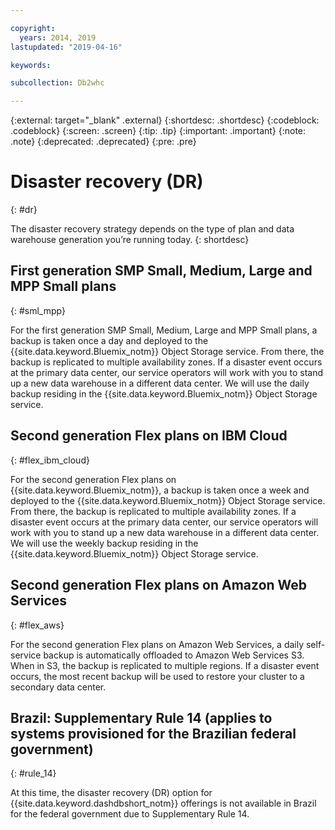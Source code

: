 ```yaml
---

copyright:
  years: 2014, 2019
lastupdated: "2019-04-16"

keywords:

subcollection: Db2whc

---
```


<!-- Attribute definitions --> 
{:external: target="_blank" .external}
{:shortdesc: .shortdesc}
{:codeblock: .codeblock}
{:screen: .screen}
{:tip: .tip}
{:important: .important}
{:note: .note}
{:deprecated: .deprecated}
{:pre: .pre}

# Disaster recovery (DR)
{: #dr}

<!-- If your data warehouse instance is deployed in a data center that suffers a significant data center outage with an expected downtime of more than 8 hours, you will be sent a request to allow service operators to fail over your instance to another data center before disaster recovery actions can begin.
{: shortdesc}

A Db2 backup of your database is done every day, except for the Flex plan where a Db2 backup is done every 7 days and a snapshot backup is done daily. Daily backups are stored in the IBM Cloud Object Storage service from which it is replicated to multiple availability zones. If something should happen to your primary data center, our service operators will work with you to stand up your recovered database in a secondary data center. -->

The disaster recovery strategy depends on the type of plan and data warehouse generation you’re running today.
{: shortdesc}

## First generation SMP Small, Medium, Large and MPP Small plans
{: #sml_mpp}

For the first generation SMP Small, Medium, Large and MPP Small plans, a backup is taken once a day and deployed to the {{site.data.keyword.Bluemix_notm}} Object Storage service. From there, the backup is replicated to multiple availability zones. If a disaster event occurs at the primary data center, our service operators will work with you to stand up a new data warehouse in a different data center. We will use the daily backup residing in the {{site.data.keyword.Bluemix_notm}} Object Storage service.

## Second generation Flex plans on IBM Cloud
{: #flex_ibm_cloud}

For the second generation Flex plans on {{site.data.keyword.Bluemix_notm}}, a backup is taken once a week and deployed to the {{site.data.keyword.Bluemix_notm}} Object Storage service. From there, the backup is replicated to multiple availability zones. If a disaster event occurs at the primary data center, our service operators will work with you to stand up a new data warehouse in a different data center. We will use the weekly backup residing in the {{site.data.keyword.Bluemix_notm}} Object Storage service.

## Second generation Flex plans on Amazon Web Services
{: #flex_aws}

For the second generation Flex plans on Amazon Web Services, a daily self-service backup is automatically offloaded to Amazon Web Services S3. When in S3, the backup is replicated to multiple regions. If a disaster event occurs, the most recent backup will be used to restore your cluster to a secondary data center.

## **Brazil: Supplementary Rule 14** (applies to systems provisioned for the Brazilian federal government)
{: #rule_14}

At this time, the disaster recovery (DR) option for {{site.data.keyword.dashdbshort_notm}} offerings is not available in Brazil for the federal government due to Supplementary Rule 14.

